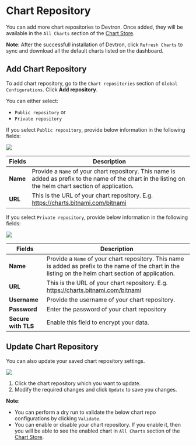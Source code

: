 # Chart Repository

You can add more chart repositories to Devtron. Once added, they will be available in the `All Charts` section of the [Chart Store](https://docs.devtron.ai/usage/deploy-chart/overview-of-charts).

**Note**: After the successfull installation of Devtron, click `Refresh Charts` to sync and download all the default charts listed on the dashboard.

## Add Chart Repository

To add chart repository, go to the `Chart repositories` section of `Global Configurations`. Click **Add repository**.

You can either select:
 * `Public repository` or
 * `Private repository`

If you select `Public repository`, provide below information in the following fields:

![](https://devtron-public-asset.s3.us-east-2.amazonaws.com/images/global-configurations/chart-repo/add-chart-repository-public.jpg)

| Fields | Description |
| --- | --- |
| **Name** | Provide a `Name` of your chart repository. This name is added as prefix to the name of the chart in the listing on the helm chart section of application. |
| **URL** | This is the URL of your chart repository. E.g. https://charts.bitnami.com/bitnami |

If you select `Private repository`, provide below information in the following fields:

![](https://devtron-public-asset.s3.us-east-2.amazonaws.com/images/global-configurations/chart-repo/add-chart-repository-private.jpg)

| Fields | Description |
| --- | --- |
| **Name** | Provide a `Name` of your chart repository. This name is added as prefix to the name of the chart in the listing on the helm chart section of application. |
| **URL** | This is the URL of your chart repository. E.g. https://charts.bitnami.com/bitnami |
| **Username** | Provide the username of your chart repository. |
| **Password** | Enter the password of your chart repository |
| **Secure with TLS** | Enable this field to encrypt your data. |


## Update Chart Repository

You can also update your saved chart repository settings. 

![](https://devtron-public-asset.s3.us-east-2.amazonaws.com/images/global-configurations/chart-repo/update-chart-repository.jpg)

1. Click the chart repository which you want to update. 
2. Modify the required changes and click `Update` to save you changes.

**Note**: 
* You can perform a dry run to validate the below chart repo configurations by clicking `Validate`.
* You can enable or disable your chart repository. If you enable it, then you will be able to see the enabled chart in `All Charts` section of the [Chart Store](https://docs.devtron.ai/usage/deploy-chart/overview-of-charts).

